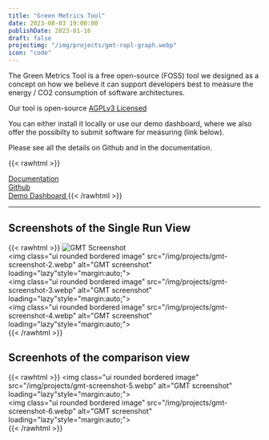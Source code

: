 ```yaml
---
title: "Green Metrics Tool"
date: 2023-08-03 19:00:00
publishDate: 2023-01-16
draft: false
projectimg: "/img/projects/gmt-rapl-graph.webp"
icon: "code"
---
```


The Green Metrics Tool is a free open-source (FOSS) tool we designed as a concept on how we believe it can support 
developers best to measure the energy / CO2 consumption of software architectures.

Our tool is open-source [AGPLv3 Licensed](https://github.com/green-coding-berlin/green-metrics-tool/blob/main/LICENSE)

You can either install it locally or use our demo dashboard, where we also offer the possibilty to submit software for measuring (link below).

Please see all the details on Github and in the documentation.

{{< rawhtml >}} 
<a class="ui labeled button" href="https://docs.green-coding.io">
    <div class="ui button">
        <i class="book icon"></i>
    </div>
    <span class="ui basic label">
        Documentation
    </span>
</a>
<a class="ui labeled button" href="https://github.com/green-coding-berlin/green-metrics-tool">
    <div class="ui button">
        <i class="code branch icon"></i>
    </div>
    <span class="ui basic label">
        Github
    </span>
</a>
<a class="ui labeled button" href="https://metrics.green-coding.io">
    <div class="ui button">
        <i class="columns icon"></i>
    </div>
    <span class="ui basic label">
        Demo Dashboard
    </span>
</a>
{{< /rawhtml >}}

---

## Screenshots of the Single Run View

{{< rawhtml >}} 
<img class="ui rounded bordered image" src="/img/projects/gmt-screenshot-1.webp" alt="GMT Screenshot" loading="lazy" style="margin:auto;">
<br>
<img class="ui rounded bordered image" src="/img/projects/gmt-screenshot-2.webp" alt="GMT screenshot" loading="lazy"style="margin:auto;">
<br>
<img class="ui rounded bordered image" src="/img/projects/gmt-screenshot-3.webp" alt="GMT screenshot" loading="lazy"style="margin:auto;">
<br>
<img class="ui rounded bordered image" src="/img/projects/gmt-screenshot-4.webp" alt="GMT screenshot" loading="lazy"style="margin:auto;">
<br>
{{< /rawhtml >}}

## Screenhots of the comparison view
{{< rawhtml >}} 
<img class="ui rounded bordered image" src="/img/projects/gmt-screenshot-5.webp" alt="GMT screenshot" loading="lazy"style="margin:auto;">
<br>
<img class="ui rounded bordered image" src="/img/projects/gmt-screenshot-6.webp" alt="GMT screenshot" loading="lazy"style="margin:auto;">
<br>
{{< /rawhtml >}}



